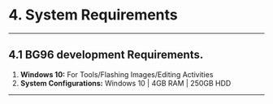 # 4. System Requirements

------------

## 4.1 BG96 development Requirements.
  1. __Windows 10:__ For Tools/Flashing Images/Editing Activities
  2. __System Configurations:__ Windows 10 | 4GB RAM | 250GB HDD

------------